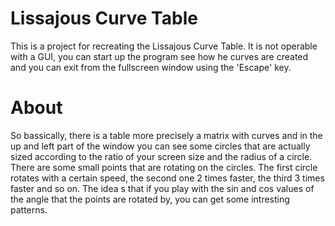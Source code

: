 # Lissajous Curve Table

This is a project for recreating the Lissajous Curve Table. It is not operable with a GUI, you can start up the program see how he curves are created and you can exit from the fullscreen window using the 'Escape' key.

# About

So bassically, there is a table more precisely a matrix with curves and in the up and left part of the window you can see some circles that are actually sized according to the ratio of your screen size and the radius of a circle. There are some small points that are rotating on the circles. The first circle rotates with a certain speed, the second one 2 times faster, the third 3 times faster and so on. The idea s that if you play with the sin and cos values of the angle that the points are rotated by, you can get some intresting patterns.
